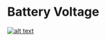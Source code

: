# Battery Voltage


[![alt text](https://user-images.githubusercontent.com/110851620/193469835-d91ef91d-f2c6-4edd-a089-ce8626be6c56.png?raw=true)](https://www.youtube.com/watch?v=5q04aPHSoVg&t)
